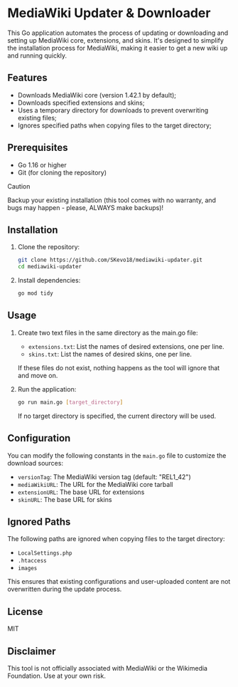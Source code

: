 # MediaWiki Updater & Downloader

This Go application automates the process of updating or downloading and setting up MediaWiki core, extensions, and skins. It's designed to simplify the installation process for MediaWiki, making it easier to get a new wiki up and running quickly.

## Features

- Downloads MediaWiki core (version 1.42.1 by default);
- Downloads specified extensions and skins;
- Uses a temporary directory for downloads to prevent overwriting existing files;
- Ignores specified paths when copying files to the target directory;

## Prerequisites

- Go 1.16 or higher
- Git (for cloning the repository)

> [!CAUTION]
> Backup your existing installation (this tool comes with no warranty, and bugs may happen - please, ALWAYS make backups)!

## Installation

1. Clone the repository:

   ```bash
   git clone https://github.com/SKevo18/mediawiki-updater.git
   cd mediawiki-updater
   ```

2. Install dependencies:

   ```bash
   go mod tidy
   ```

## Usage

1. Create two text files in the same directory as the main.go file:
   - `extensions.txt`: List the names of desired extensions, one per line.
   - `skins.txt`: List the names of desired skins, one per line.

   If these files do not exist, nothing happens as the tool will ignore that and move on.

2. Run the application:

   ```bash
   go run main.go [target_directory]
   ```

   If no target directory is specified, the current directory will be used.

## Configuration

You can modify the following constants in the `main.go` file to customize the download sources:

- `versionTag`: The MediaWiki version tag (default: "REL1_42")
- `mediaWikiURL`: The URL for the MediaWiki core tarball
- `extensionURL`: The base URL for extensions
- `skinURL`: The base URL for skins

## Ignored Paths

The following paths are ignored when copying files to the target directory:

- `LocalSettings.php`
- `.htaccess`
- `images`

This ensures that existing configurations and user-uploaded content are not overwritten during the update process.

## License

MIT

## Disclaimer

This tool is not officially associated with MediaWiki or the Wikimedia Foundation. Use at your own risk.
